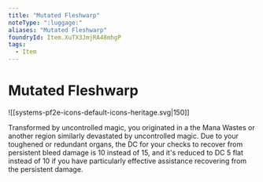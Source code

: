 ```yaml
---
title: "Mutated Fleshwarp"
noteType: ":luggage:"
aliases: "Mutated Fleshwarp"
foundryId: Item.XuTX3JmjRA48mhgP
tags:
  - Item
---
```


# Mutated Fleshwarp
![[systems-pf2e-icons-default-icons-heritage.svg|150]]

Transformed by uncontrolled magic, you originated in a the Mana Wastes or another region similarly devastated by uncontrolled magic. Due to your toughened or redundant organs, the DC for your checks to recover from persistent bleed damage is 10 instead of 15, and it's reduced to DC 5 flat instead of 10 if you have particularly effective assistance recovering from the persistent damage.
